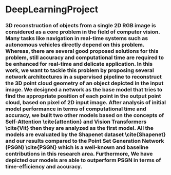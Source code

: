 # DeepLearningProject

### 3D reconstruction of objects from a single 2D RGB image is considered as a core problem in the field of computer vision. Many tasks like navigation in real-time systems such as autonomous vehicles directly depend on this problem. Whereas, there are several good proposed solutions for this problem, still accuracy and computational time are required to be enhanced for real-time and delicate application. In this work, we want to tackle this problem by proposing several network architectures in a supervised pipeline to reconstruct the 3D point cloud geometry of an object depicted in the input image. We designed a network as the base model that tries to find the appropriate position of each point in the output point cloud, based on pixel of 2D input image. After analysis of initial model performance in terms of computational time and accuracy, we built two other models based on the concepts of Self-Attention \cite{attention} and Vision Transformers \cite{Vit} then they are analyzed as the first model. All the models are evaluated by the Shapenet dataset \cite{Shapenet} and our results compared to the Point Set Generation Network (PSGN) \cite{PSGN} which is a well-known and baseline contributions in this research area. Furthermore, We have depicted our models are able to outperform PSGN in terms of time-efficiency and accuracy.
